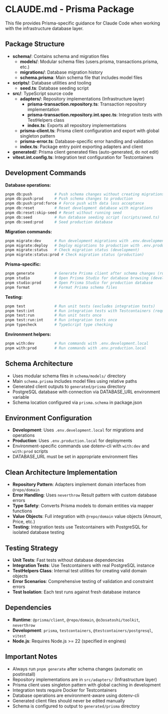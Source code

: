 # CLAUDE.md - Prisma Package

This file provides Prisma-specific guidance for Claude Code when working with the infrastructure database layer.

## Package Structure

- **schema/**: Contains schema and migration files
  - **models/**: Modular schema files (users.prisma, transactions.prisma, etc.)
  - **migrations/**: Database migration history
  - **schema.prisma**: Main schema file that includes model files
- **scripts/**: Database utilities and tooling
  - **seed.ts**: Database seeding script
- **src/**: TypeScript source code
  - **adapters/**: Repository implementations (Infrastructure layer)
    - **prisma-transaction.repository.ts**: Transaction repository implementation
    - **prisma-transaction.repository.int.spec.ts**: Integration tests with TestHelpers class
    - **index.ts**: Exports all repository implementations
  - **prisma-client.ts**: Prisma client configuration and export with global singleton pattern
  - **prisma-error.ts**: Database-specific error handling and validation
  - **index.ts**: Package entry point exporting adapters and client
- **generated/**: Prisma client generated files (auto-generated, do not edit)
- **vitest.int.config.ts**: Integration test configuration for Testcontainers

## Development Commands

**Database operations:**
```bash
pnpm db:push          # Push schema changes without creating migrations
pnpm db:push:prod     # Push schema changes to production
pnpm db:push:prod:force # Force push with data loss acceptance
pnpm db:reset         # Reset development database with migrations
pnpm db:reset:skip-seed # Reset without running seed
pnpm db:seed          # Run database seeding script (scripts/seed.ts)
pnpm db:seed:prod     # Seed production database
```

**Migration commands:**
```bash
pnpm migrate:dev      # Run development migrations with .env.development.local
pnpm migrate:deploy   # Deploy migrations to production with .env.production.local
pnpm migrate:status   # Check migration status (development)
pnpm migrate:status:prod # Check migration status (production)
```

**Prisma-specific:**
```bash
pnpm generate         # Generate Prisma client after schema changes (runs on postinstall)
pnpm studio           # Open Prisma Studio for database browsing (development)
pnpm studio:prod      # Open Prisma Studio for production database
pnpm format           # Format Prisma schema files
```

**Testing:**
```bash
pnpm test             # Run unit tests (excludes integration tests)
pnpm test:int         # Run integration tests with Testcontainers (requires Docker)
pnpm test:run         # Run unit tests once
pnpm test:run:int     # Run integration tests once
pnpm typecheck        # TypeScript type checking
```

**Environment helpers:**
```bash
pnpm with:dev         # Run commands with .env.development.local
pnpm with:prod        # Run commands with .env.production.local
```

## Schema Architecture

- Uses modular schema files in `schema/models/` directory
- Main `schema.prisma` includes model files using relative paths
- Generated client outputs to `generated/prisma` directory
- PostgreSQL database with connection via DATABASE_URL environment variable
- Schema location configured via `prisma.schema` in package.json

## Environment Configuration

- **Development**: Uses `.env.development.local` for migrations and operations
- **Production**: Uses `.env.production.local` for deployments
- Environment-specific commands use dotenv-cli with `with:dev` and `with:prod` scripts
- DATABASE_URL must be set in appropriate environment files

## Clean Architecture Implementation

- **Repository Pattern**: Adapters implement domain interfaces from `@repo/domain`
- **Error Handling**: Uses `neverthrow` Result pattern with custom database errors
- **Type Safety**: Converts Prisma models to domain entities via mapper functions
- **Value Objects**: Full integration with `@repo/domain` value objects (Amount, Price, etc.)
- **Testing**: Integration tests use Testcontainers with PostgreSQL for isolated database testing

## Testing Strategy

- **Unit Tests**: Fast tests without database dependencies
- **Integration Tests**: Use Testcontainers with real PostgreSQL instance
- **TestHelpers Class**: Internal test utilities for creating valid domain objects
- **Error Scenarios**: Comprehensive testing of validation and constraint errors
- **Test Isolation**: Each test runs against fresh database instance

## Dependencies

- **Runtime**: `@prisma/client`, `@repo/domain`, `@o3osatoshi/toolkit`, `neverthrow`
- **Development**: `prisma`, `testcontainers`, `@testcontainers/postgresql`, `vitest`
- **Node.js**: Requires Node.js >= 22 (specified in engines)

## Important Notes

- Always run `pnpm generate` after schema changes (automatic on postinstall)
- Repository implementations are in `src/adapters/` (Infrastructure layer)
- Prisma client uses singleton pattern with global caching in development
- Integration tests require Docker for Testcontainers
- Database operations are environment-aware using dotenv-cli
- Generated client files should never be edited manually
- Schema is configured to output to `generated/prisma` directory